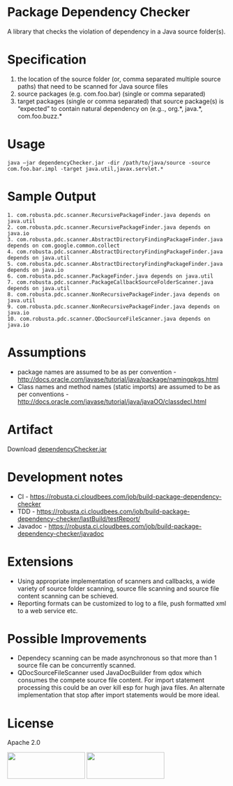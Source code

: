 Package Dependency Checker
==========================

A library that checks the violation of dependency in a Java source folder(s). 

Specification
==============
<ol>
<li>the location of the source folder (or, comma separated multiple source paths) that need to be scanned for Java source files</li>
<li>source packages (e.g. com.foo.bar) (single or comma separated)</li>
<li>target packages (single or comma separated) that source package(s) is “expected” to contain natural dependency on (e.g.., org.*, java.*, com.foo.buzz.* </li>
</ol>

Usage
=====
```
java –jar dependencyChecker.jar -dir /path/to/java/source -source com.foo.bar.impl -target java.util,javax.servlet.*
```

Sample Output
=============
```
1. com.robusta.pdc.scanner.RecursivePackageFinder.java depends on java.util
2. com.robusta.pdc.scanner.RecursivePackageFinder.java depends on java.io
3. com.robusta.pdc.scanner.AbstractDirectoryFindingPackageFinder.java depends on com.google.common.collect
4. com.robusta.pdc.scanner.AbstractDirectoryFindingPackageFinder.java depends on java.util
5. com.robusta.pdc.scanner.AbstractDirectoryFindingPackageFinder.java depends on java.io
6. com.robusta.pdc.scanner.PackageFinder.java depends on java.util
7. com.robusta.pdc.scanner.PackageCallbackSourceFolderScanner.java depends on java.util
8. com.robusta.pdc.scanner.NonRecursivePackageFinder.java depends on java.util
9. com.robusta.pdc.scanner.NonRecursivePackageFinder.java depends on java.io
10. com.robusta.pdc.scanner.QDocSourceFileScanner.java depends on java.io
```

Assumptions
===========
* package names are assumed to be as per convention - http://docs.oracle.com/javase/tutorial/java/package/namingpkgs.html 
* Class names and method names (static imports) are assumed to be as per conventions - http://docs.oracle.com/javase/tutorial/java/javaOO/classdecl.html

Artifact
========
Download [dependencyChecker.jar](https://robusta.ci.cloudbees.com/job/build-package-dependency-checker/lastSuccessfulBuild/artifact/target/dependencyChecker.jar)

Development notes
=======================
* CI - https://robusta.ci.cloudbees.com/job/build-package-dependency-checker
* TDD - https://robusta.ci.cloudbees.com/job/build-package-dependency-checker/lastBuild/testReport/
* Javadoc - https://robusta.ci.cloudbees.com/job/build-package-dependency-checker/javadoc

Extensions
==========
* Using appropriate implementation of scanners and callbacks, a wide variety of source folder scanning, source file scanning and source file content scanning can be schieved.
* Reporting formats can be customized to log to a file, push formatted xml to a web service etc.

Possible Improvements
=====================
* Dependecy scanning can be made asynchronous so that more than 1 source file can be concurrently scanned. 
* QDocSourceFileScanner used JavaDocBuilder from qdox which consumes the compete source file content. For import statement processing this could be an over kill esp for hugh java files. An alternate implementation that stop after import statements would be more ideal.

License
=======
Apache 2.0

<img style="width: 178px; height: 61px;" src="https://www.cloudbees.com/sites/default/files/Button-Built-on-CB-1.png" alt="">
<img style="width: 178px; height: 61px;" src="https://www.cloudbees.com/sites/default/files/Button-Powered-by-CB.png" alt="">

